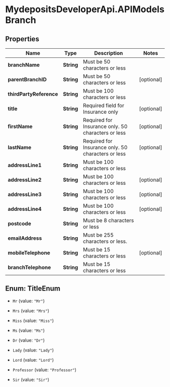 # MydepositsDeveloperApi.APIModelsBranch

## Properties

Name | Type | Description | Notes
------------ | ------------- | ------------- | -------------
**branchName** | **String** | Must be 50 characters or less | 
**parentBranchID** | **String** | Must be 50 characters or less | [optional] 
**thirdPartyReference** | **String** | Must be 100 characters or less | 
**title** | **String** | Required field for Insurance only | [optional] 
**firstName** | **String** | Required for Insurance only. 50 characters or less | [optional] 
**lastName** | **String** | Required for Insurance only. 50 characters or less | [optional] 
**addressLine1** | **String** | Must be 100 characters or less | 
**addressLine2** | **String** | Must be 100 characters or less | [optional] 
**addressLine3** | **String** | Must be 100 characters or less | [optional] 
**addressLine4** | **String** | Must be 100 characters or less | [optional] 
**postcode** | **String** | Must be 8 characters or less | 
**emailAddress** | **String** | Must be 255 characters or less. | 
**mobileTelephone** | **String** | Must be 15 characters or less | [optional] 
**branchTelephone** | **String** | Must be 15 characters or less | 



## Enum: TitleEnum


* `Mr` (value: `"Mr"`)

* `Mrs` (value: `"Mrs"`)

* `Miss` (value: `"Miss"`)

* `Ms` (value: `"Ms"`)

* `Dr` (value: `"Dr"`)

* `Lady` (value: `"Lady"`)

* `Lord` (value: `"Lord"`)

* `Professor` (value: `"Professor"`)

* `Sir` (value: `"Sir"`)




